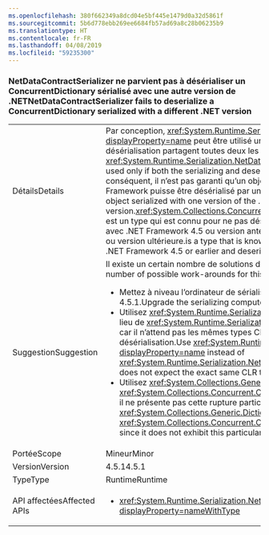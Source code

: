 ```yaml
---
ms.openlocfilehash: 380f662349a8dcd04e5bf445e1479d0a32d5861f
ms.sourcegitcommit: 5b6d778ebb269ee6684fb57ad69a8c28b06235b9
ms.translationtype: HT
ms.contentlocale: fr-FR
ms.lasthandoff: 04/08/2019
ms.locfileid: "59235300"
---
```

### <a name="netdatacontractserializer-fails-to-deserialize-a-concurrentdictionary-serialized-with-a-different-net-version"></a><span data-ttu-id="bb5e5-101">NetDataContractSerializer ne parvient pas à désérialiser un ConcurrentDictionary sérialisé avec une autre version de .NET</span><span class="sxs-lookup"><span data-stu-id="bb5e5-101">NetDataContractSerializer fails to deserialize a ConcurrentDictionary serialized with a different .NET version</span></span>

|   |   |
|---|---|
|<span data-ttu-id="bb5e5-102">Détails</span><span class="sxs-lookup"><span data-stu-id="bb5e5-102">Details</span></span>|<span data-ttu-id="bb5e5-103">Par conception, <xref:System.Runtime.Serialization.NetDataContractSerializer?displayProperty=name> peut être utilisé uniquement si les extrémités de sérialisation et de désérialisation partagent toutes deux les mêmes types CLR.</span><span class="sxs-lookup"><span data-stu-id="bb5e5-103">By design, the <xref:System.Runtime.Serialization.NetDataContractSerializer?displayProperty=name> can be used only if both the serializing and deserializing ends share the same CLR types.</span></span> <span data-ttu-id="bb5e5-104">Par conséquent, il n’est pas garanti qu’un objet sérialisé avec une certaine version de .NET Framework puisse être désérialisé par une autre version.</span><span class="sxs-lookup"><span data-stu-id="bb5e5-104">Therefore, it is not guaranteed that an object serialized with one version of the .NET Framework can be deserialized by a different version.</span></span><xref:System.Collections.Concurrent.ConcurrentDictionary%602?displayProperty=name> <span data-ttu-id="bb5e5-105">est un type qui est connu pour ne pas désérialiser correctement si la sérialisation est effectuée avec .NET Framework 4.5 ou version antérieure et la désérialisation avec .NET Framework 4.5.1 ou version ultérieure.</span><span class="sxs-lookup"><span data-stu-id="bb5e5-105">is a type that is known to not to deserialize correctly if serialized with the .NET Framework 4.5 or earlier and deserialized with the .NET Framework 4.5.1 or later.</span></span>|
|<span data-ttu-id="bb5e5-106">Suggestion</span><span class="sxs-lookup"><span data-stu-id="bb5e5-106">Suggestion</span></span>|<span data-ttu-id="bb5e5-107">Il existe un certain nombre de solutions de contournement possibles à ce problème :</span><span class="sxs-lookup"><span data-stu-id="bb5e5-107">There are a number of possible work-arounds for this issue:</span></span><ul><li><span data-ttu-id="bb5e5-108">Mettez à niveau l’ordinateur de sérialisation pour utiliser également .NET Framework 4.5.1.</span><span class="sxs-lookup"><span data-stu-id="bb5e5-108">Upgrade the serializing computer to use the .NET Framework 4.5.1, as well.</span></span></li><li><span data-ttu-id="bb5e5-109">Utilisez <xref:System.Runtime.Serialization.DataContractSerializer?displayProperty=name> au lieu de <xref:System.Runtime.Serialization.NetDataContractSerializer?displayProperty=name>, car il n’attend pas les mêmes types CLR à la fois aux extrémités de sérialisation et de désérialisation.</span><span class="sxs-lookup"><span data-stu-id="bb5e5-109">Use <xref:System.Runtime.Serialization.DataContractSerializer?displayProperty=name> instead of <xref:System.Runtime.Serialization.NetDataContractSerializer?displayProperty=name> as this does not expect the exact same CLR types at both serializing and deserializing ends.</span></span></li><li><span data-ttu-id="bb5e5-110">Utilisez <xref:System.Collections.Generic.Dictionary%602?displayProperty=name> au lieu de <xref:System.Collections.Concurrent.ConcurrentDictionary%602?displayProperty=name>, car il ne présente pas cette rupture particulière entre 4.5-&gt;4.5.1.</span><span class="sxs-lookup"><span data-stu-id="bb5e5-110">Use <xref:System.Collections.Generic.Dictionary%602?displayProperty=name> instead of <xref:System.Collections.Concurrent.ConcurrentDictionary%602?displayProperty=name> since it does not exhibit this particular 4.5-&gt;4.5.1 break.</span></span></li></ul>|
|<span data-ttu-id="bb5e5-111">Portée</span><span class="sxs-lookup"><span data-stu-id="bb5e5-111">Scope</span></span>|<span data-ttu-id="bb5e5-112">Mineur</span><span class="sxs-lookup"><span data-stu-id="bb5e5-112">Minor</span></span>|
|<span data-ttu-id="bb5e5-113">Version</span><span class="sxs-lookup"><span data-stu-id="bb5e5-113">Version</span></span>|<span data-ttu-id="bb5e5-114">4.5.1</span><span class="sxs-lookup"><span data-stu-id="bb5e5-114">4.5.1</span></span>|
|<span data-ttu-id="bb5e5-115">Type</span><span class="sxs-lookup"><span data-stu-id="bb5e5-115">Type</span></span>|<span data-ttu-id="bb5e5-116">Runtime</span><span class="sxs-lookup"><span data-stu-id="bb5e5-116">Runtime</span></span>|
|<span data-ttu-id="bb5e5-117">API affectées</span><span class="sxs-lookup"><span data-stu-id="bb5e5-117">Affected APIs</span></span>|<ul><li><xref:System.Runtime.Serialization.NetDataContractSerializer.Deserialize(System.IO.Stream)?displayProperty=nameWithType></li></ul>|
